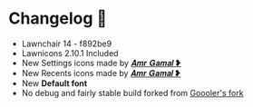 # Changelog 🎉

- Lawnchair 14 -  f892be9
- Lawnicons 2.10.1 Included
-   New Settings icons made by [𝑨𝒎𝒓 𝑮𝒂𝒎𝒂𝒍 ❥](https://t.me/AMRGAMAL1)
-   New Recents icons made by [𝑨𝒎𝒓 𝑮𝒂𝒎𝒂𝒍 ❥](https://t.me/AMRGAMAL1)
-   New **Default font**
-   No debug and fairly stable build forked from [Goooler's fork](https://github.com/Goooler/LawnchairRelease)